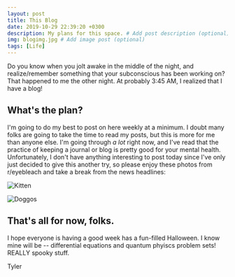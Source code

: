 ```yaml
---
layout: post
title: This Blog
date: 2019-10-29 22:39:20 +0300
description: My plans for this space. # Add post description (optional)
img: blogimg.jpg # Add image post (optional)
tags: [Life]
---
```


Do you know when you jolt awake in the middle of the night, and realize/remember something that your subconscious has been working on? That happened to me the other night. At probably 3:45 AM, I realized that I have a blog!

## What's the plan?

I'm going to do my best to post on here weekly at a minimum. I doubt many folks are going to take the time to read my posts, but this is more for me than anyone else. I'm going through *a lot* right now, and I've read that the practice of keeping a journal or blog is pretty good for your mental health. Unfortunately, I don't have anything interesting to post today since I've only just decided to give this another try, so please enjoy these photos from r/eyebleach and take a break from the news headlines: 

![Kitten](https://i.redd.it/uta4h98ws9v31.jpg)
 
![Doggos](https://i.redd.it/bwcuhcp2fru31.jpg)
 

## That's all for now, folks.

I hope everyone is having a good week has a fun-filled Halloween. I know mine will be -- differential equations and quantum phyiscs problem sets! REALLY spooky stuff. 

Tyler

